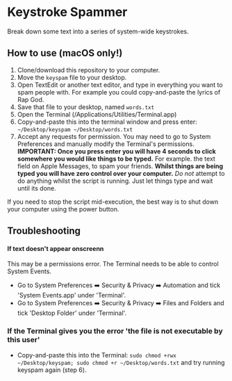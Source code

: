 # Keystroke Spammer
Break down some text into a series of system-wide keystrokes.

## How to use (macOS only!)

1. Clone/download this repository to your computer.
2. Move the `keyspam` file to your desktop.
3. Open TextEdit or another text editor, and type in everything you want to spam people with. For example you could copy-and-paste the lyrics of Rap God.
4. Save that file to your desktop, named `words.txt`
5. Open the Terminal (/Applications/Utilities/Terminal.app)
6. Copy-and-paste this into the terminal window and press enter: `~/Desktop/keyspam ~/Desktop/words.txt`
7. Accept any requests for permission. You may need to go to System Preferences and manually modify the Terminal's permissions. 
**IMPORTANT: Once you press enter you will have 4 seconds to click somewhere you would like things to be typed.** For example. the text field on Apple Messages, to spam your friends.
**Whilst things are being typed you will have zero control over your computer.** *Do not* attempt to do anything whilst the script is running. Just let things type and wait until its done.

If you need to stop the script mid-execution, the best way is to shut down your computer using the power button.


## Troubleshooting

#### If text doesn't appear onscreenn

This may be a permissions error. The Terminal needs to be able to control System Events.

- Go to System Preferences ➡️ Security & Privacy ➡️ Automation and tick 'System Events.app' under 'Terminal'.
- Go to System Preferences ➡️ Security & Privacy ➡️ Files and Folders and tick 'Desktop Folder' under 'Terminal'.

### If the Terminal gives you the error 'the file is not executable by this user'
- Copy-and-paste this into the Terminal: `sudo chmod +rwx ~/Desktop/keyspam; sudo chmod +r ~/Desktop/words.txt` and try running keyspam again (step 6).
 
